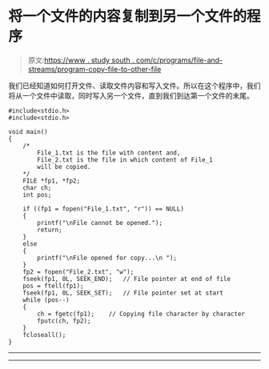 # 将一个文件的内容复制到另一个文件的程序

> 原文:[https://www . study south . com/c/programs/file-and-streams/program-copy-file-to-other-file](https://www.studytonight.com/c/programs/files-and-streams/program-copy-file-to-another-file)

我们已经知道如何打开文件、读取文件内容和写入文件。所以在这个程序中，我们将从一个文件中读取，同时写入另一个文件，直到我们到达第一个文件的末尾。

```
#include<stdio.h>
#include<stdio.h>

void main()
{
    /*
        File_1.txt is the file with content and,
        File_2.txt is the file in which content of File_1
        will be copied.
    */
    FILE *fp1, *fp2;
    char ch;
    int pos;

    if ((fp1 = fopen("File_1.txt", "r")) == NULL)
    {
        printf("\nFile cannot be opened.");
        return;
    }
    else
    {
        printf("\nFile opened for copy...\n ");
    }
    fp2 = fopen("File_2.txt", "w");
    fseek(fp1, 0L, SEEK_END);   // File pointer at end of file
    pos = ftell(fp1);
    fseek(fp1, 0L, SEEK_SET);   // File pointer set at start
    while (pos--)
    {
        ch = fgetc(fp1);    // Copying file character by character
        fputc(ch, fp2);
    }
    fcloseall();
}
```

* * *

* * *